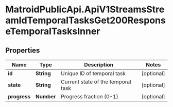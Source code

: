 # MatroidPublicApi.ApiV1StreamsStreamIdTemporalTasksGet200ResponseTemporalTasksInner

## Properties

Name | Type | Description | Notes
------------ | ------------- | ------------- | -------------
**id** | **String** | Unique ID of temporal task | [optional] 
**state** | **String** | Current state of the temporal task | [optional] 
**progress** | **Number** | Progress fraction (0-1) | [optional] 


